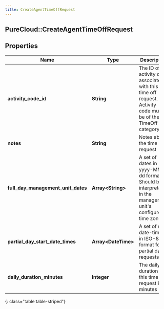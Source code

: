 ```yaml
---
title: CreateAgentTimeOffRequest
---
```

## PureCloud::CreateAgentTimeOffRequest

## Properties

|Name | Type | Description | Notes|
|------------ | ------------- | ------------- | -------------|
| **activity_code_id** | **String** | The ID of the activity code associated with this time off request. Activity code must be of the TimeOff category | |
| **notes** | **String** | Notes about the time off request | [optional] |
| **full_day_management_unit_dates** | **Array&lt;String&gt;** | A set of dates in yyyy-MM-dd format.  Should be interpreted in the management unit&#39;s configured time zone. | [optional] |
| **partial_day_start_date_times** | **Array&lt;DateTime&gt;** | A set of start date-times in ISO-8601 format for partial day requests. | [optional] |
| **daily_duration_minutes** | **Integer** | The daily duration of this time off request in minutes | |
{: class="table table-striped"}


